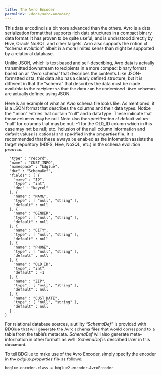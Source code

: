 ```yaml
---
title: The Avro Encoder
permalink: /docs/avro-encoder/
---
```

This data encoding is a bit more advanced than the others. Avro is a data 
serialization format that supports rich data structures in a compact binary 
data format. It has proven to be quite useful, and is understood directly by 
Hive, Oracle NoSQL, and other targets. Avro also supports the notion of 
“schema evolution”, albeit in a more limited sense than might be supported 
by a relational database.

Unlike JSON, which is text-based and self-describing, Avro data is actually 
transmitted downstream to recipients in a more compact binary format based on 
an “Avro schema” that describes the contents. Like JSON-formatted data, 
this data also has a clearly defined structure, but it is different in that the 
“schema” that describes the data must be made available to the recipient so 
that the data can be understood. Avro schemas are actually defined using JSON.

Here is an example of what an Avro schema file looks like. As mentioned, it is 
a JSON format that describes the columns and their data types. Notice the 
“union” entries that contain “null” and a data type. These indicate 
that those columns may be null. Note also the specification of default values: 
“null” for columns that may be null; -1 for the OLD_ID column which in this 
case may not be null; etc. Inclusion of the null column information and default 
values is optional and specified in the properties file. It is recommended that 
these always be enabled as the information assists the target repository (HDFS, 
Hive, NoSQL, etc.) in the schema evolution process.

```{
  "type" : "record",
  "name" : "CUST_INFO",
  "namespace" : "bdglue",
  "doc" : "SchemaDef",
  "fields" : [ {
    "name" : "ID",
    "type" : "int",
    "doc" : "keycol"
  }, {
    "name" : "NAME",
    "type" : [ "null", "string" ],
    "default" : null
  }, {
    "name" : "GENDER",
    "type" : [ "null", "string" ],
    "default" : null
  }, {
    "name" : "CITY",
    "type" : [ "null", "string" ],
    "default" : null
  }, {
    "name" : "PHONE",
    "type" : [ "null", "string" ],
    "default" : null
  }, {
    "name" : "OLD_ID",
    "type" : "int",
    "default" : -1
  }, {
    "name" : "ZIP",
    "type" : [ "null", "string" ],
    "default" : null
  }, {
    "name" : "CUST_DATE",
    "type" : [ "null", "string" ],
    "default" : null
  } ]
}
```

For relational database sources, a utility _“SchemaDef”_ is provided with 
BDGlue that will generate the Avro schema files that would correspond to a 
table from the table’s metadata. _SchemaDef_ will also generate 
meta-information in other formats as well. _SchemaDef_ is described later in this 
document.

To tell BDGlue to make use of the Avro Encoder, simply specify the encoder in 
the _bdglue.properties_ file as follows:

    bdglue.encoder.class = bdglue2.encoder.AvroEncoder


